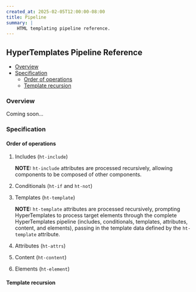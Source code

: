 ```yaml
---
created_at: 2025-02-05T12:00:00-08:00
title: Pipeline
summary: |
    HTML templating pipeline reference.
---
```


## HyperTemplates Pipeline Reference

* [Overview](#overview)
* [Specification](#specification)
  * [Order of operations](#order-of-operations)
  * [Template recursion](#template-recursion)


### Overview

Coming soon...

### Specification

#### Order of operations

1. Includes (`ht-include`)

   <doc-quote ht-element notice>

   **NOTE:** `ht-include` attributes are processed recursively, allowing components to be composed of other components.

   </doc-quote>

1. Conditionals (`ht-if` and `ht-not`)
1. Templates (`ht-template`)

   <doc-quote ht-element success>

   **NOTE:** `ht-template` attributes are processed recursively, prompting HyperTemplates to process target elements through the complete HyperTemplates pipeline (includes, conditionals, templates, attributes, content, and elements), passing in the template data defined by the `ht-template` attribute.

   </doc-quote>

1. Attributes (`ht-attrs`)
1. Content (`ht-content`)
1. Elements (`ht-element`)


#### Template recursion